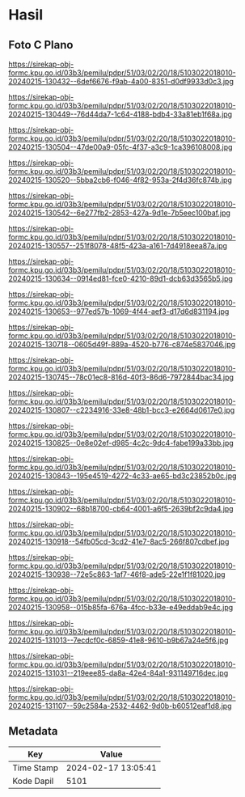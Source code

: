 # Hasil

## Foto C Plano

https://sirekap-obj-formc.kpu.go.id/03b3/pemilu/pdpr/51/03/02/20/18/5103022018010-20240215-130432--6def6676-f9ab-4a00-8351-d0df9933d0c3.jpg

https://sirekap-obj-formc.kpu.go.id/03b3/pemilu/pdpr/51/03/02/20/18/5103022018010-20240215-130449--76d44da7-1c64-4188-bdb4-33a81eb1f68a.jpg

https://sirekap-obj-formc.kpu.go.id/03b3/pemilu/pdpr/51/03/02/20/18/5103022018010-20240215-130504--47de00a9-05fc-4f37-a3c9-1ca396108008.jpg

https://sirekap-obj-formc.kpu.go.id/03b3/pemilu/pdpr/51/03/02/20/18/5103022018010-20240215-130520--5bba2cb6-f046-4f82-953a-2f4d36fc874b.jpg

https://sirekap-obj-formc.kpu.go.id/03b3/pemilu/pdpr/51/03/02/20/18/5103022018010-20240215-130542--6e277fb2-2853-427a-9d1e-7b5eec100baf.jpg

https://sirekap-obj-formc.kpu.go.id/03b3/pemilu/pdpr/51/03/02/20/18/5103022018010-20240215-130557--251f8078-48f5-423a-a161-7d4918eea87a.jpg

https://sirekap-obj-formc.kpu.go.id/03b3/pemilu/pdpr/51/03/02/20/18/5103022018010-20240215-130634--0914ed81-fce0-4210-89d1-dcb63d3565b5.jpg

https://sirekap-obj-formc.kpu.go.id/03b3/pemilu/pdpr/51/03/02/20/18/5103022018010-20240215-130653--977ed57b-1069-4f44-aef3-d17d6d831194.jpg

https://sirekap-obj-formc.kpu.go.id/03b3/pemilu/pdpr/51/03/02/20/18/5103022018010-20240215-130718--0605d49f-889a-4520-b776-c874e5837046.jpg

https://sirekap-obj-formc.kpu.go.id/03b3/pemilu/pdpr/51/03/02/20/18/5103022018010-20240215-130745--78c01ec8-816d-40f3-86d6-7972844bac34.jpg

https://sirekap-obj-formc.kpu.go.id/03b3/pemilu/pdpr/51/03/02/20/18/5103022018010-20240215-130807--c2234916-33e8-48b1-bcc3-e2664d0617e0.jpg

https://sirekap-obj-formc.kpu.go.id/03b3/pemilu/pdpr/51/03/02/20/18/5103022018010-20240215-130825--0e8e02ef-d985-4c2c-9dc4-fabe199a33bb.jpg

https://sirekap-obj-formc.kpu.go.id/03b3/pemilu/pdpr/51/03/02/20/18/5103022018010-20240215-130843--195e4519-4272-4c33-ae65-bd3c23852b0c.jpg

https://sirekap-obj-formc.kpu.go.id/03b3/pemilu/pdpr/51/03/02/20/18/5103022018010-20240215-130902--68b18700-cb64-4001-a6f5-2639bf2c9da4.jpg

https://sirekap-obj-formc.kpu.go.id/03b3/pemilu/pdpr/51/03/02/20/18/5103022018010-20240215-130918--54fb05cd-3cd2-41e7-8ac5-266f807cdbef.jpg

https://sirekap-obj-formc.kpu.go.id/03b3/pemilu/pdpr/51/03/02/20/18/5103022018010-20240215-130938--72e5c863-1af7-46f8-ade5-22e1f1f81020.jpg

https://sirekap-obj-formc.kpu.go.id/03b3/pemilu/pdpr/51/03/02/20/18/5103022018010-20240215-130958--015b85fa-676a-4fcc-b33e-e49eddab9e4c.jpg

https://sirekap-obj-formc.kpu.go.id/03b3/pemilu/pdpr/51/03/02/20/18/5103022018010-20240215-131013--7ecdcf0c-6859-41e8-9610-b9b67a24e5f6.jpg

https://sirekap-obj-formc.kpu.go.id/03b3/pemilu/pdpr/51/03/02/20/18/5103022018010-20240215-131031--219eee85-da8a-42e4-84a1-931149716dec.jpg

https://sirekap-obj-formc.kpu.go.id/03b3/pemilu/pdpr/51/03/02/20/18/5103022018010-20240215-131107--59c2584a-2532-4462-9d0b-b60512eaf1d8.jpg


## Metadata

| Key        | Value               |
| ---------- | ------------------- |
| Time Stamp | 2024-02-17 13:05:41 |
| Kode Dapil | 5101                |




